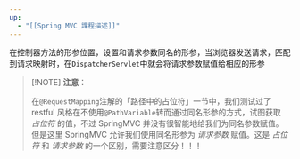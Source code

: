 ```yaml
---
up:
  - "[[Spring MVC 課程描述]]"
---
```

在控制器方法的形参位置，设置和请求参数同名的形参，当浏览器发送请求，匹配到请求映射时，在`DispatcherServlet`中就会将请求参数赋值给相应的形参


> [!NOTE] **注意**：
> 
> 在`@RequestMapping`注解的「路径中的占位符」一节中，我们测试过了 restful 风格在不使用`@PathVariable`转而通过同名形参的方式，试图获取 _占位符_ 的值，不过 SpringMVC 并没有很智能地给我们为同名参数赋值。但是这里 SpringMVC 允许我们使用同名形参为 _请求参数_ 赋值。这是 _占位符_ 和 _请求参数_ 的一个区别，需要注意区分！！！
